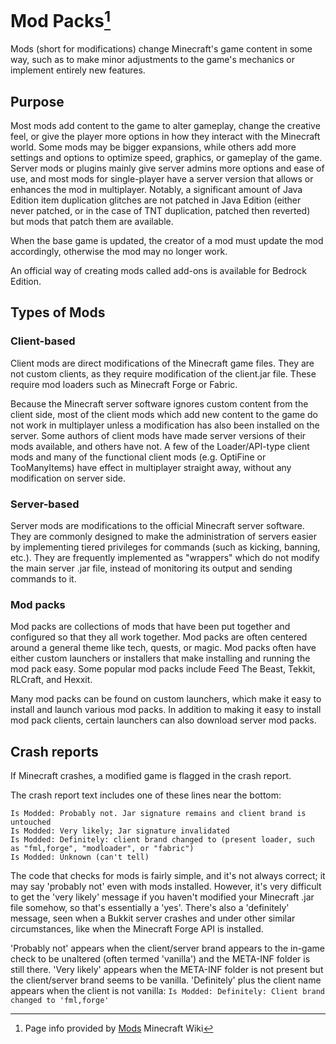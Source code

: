 
# Mod Packs[^note]

Mods (short for modifications) change Minecraft​'s game content in some way, such as to make minor adjustments to the game's mechanics or implement entirely new features.

## Purpose

Most mods add content to the game to alter gameplay, change the creative feel, or give the player more options in how they interact with the Minecraft world. Some mods may be bigger expansions, while others add more settings and options to optimize speed, graphics, or gameplay of the game. Server mods or plugins mainly give server admins more options and ease of use, and most mods for single-player have a server version that allows or enhances the mod in multiplayer. Notably, a significant amount of Java Edition item duplication glitches are not patched in Java Edition (either never patched, or in the case of TNT duplication, patched then reverted) but mods that patch them are available.

When the base game is updated, the creator of a mod must update the mod accordingly, otherwise the mod may no longer work.

An official way of creating mods called add-ons is available for Bedrock Edition.

## Types of Mods

### Client-based

Client mods are direct modifications of the Minecraft game files. They are not custom clients, as they require modification of the client.jar file. These require mod loaders such as Minecraft Forge or Fabric.

Because the Minecraft server software ignores custom content from the client side, most of the client mods which add new content to the game do not work in multiplayer unless a modification has also been installed on the server. Some authors of client mods have made server versions of their mods available, and others have not. A few of the Loader/API-type client mods and many of the functional client mods (e.g. OptiFine or TooManyItems) have effect in multiplayer straight away, without any modification on server side.

### Server-based

Server mods are modifications to the official Minecraft server software. They are commonly designed to make the administration of servers easier by implementing tiered privileges for commands (such as kicking, banning, etc.). They are frequently implemented as "wrappers" which do not modify the main server .jar file, instead of monitoring its output and sending commands to it.

### Mod packs

Mod packs are collections of mods that have been put together and configured so that they all work together. Mod packs are often centered around a general theme like tech, quests, or magic. Mod packs often have either custom launchers or installers that make installing and running the mod pack easy. Some popular mod packs include Feed The Beast, Tekkit, RLCraft, and Hexxit.

Many mod packs can be found on custom launchers, which make it easy to install and launch various mod packs. In addition to making it easy to install mod pack clients, certain launchers can also download server mod packs.

## Crash reports

If Minecraft crashes, a modified game is flagged in the crash report.

The crash report text includes one of these lines near the bottom:

```
Is Modded: Probably not. Jar signature remains and client brand is untouched
Is Modded: Very likely; Jar signature invalidated
Is Modded: Definitely: client brand changed to (present loader, such as "fml,forge", "modloader", or "fabric")
Is Modded: Unknown (can't tell)
```

The code that checks for mods is fairly simple, and it's not always correct; it may say 'probably not' even with mods installed. However, it's very difficult to get the 'very likely' message if you haven't modified your Minecraft .jar file somehow, so that's essentially a 'yes'. There's also a 'definitely' message, seen when a Bukkit server crashes and under other similar circumstances, like when the Minecraft Forge API is installed.

'Probably not' appears when the client/server brand appears to the in-game check to be unaltered (often termed 'vanilla') and the META-INF folder is still there. 'Very likely' appears when the META-INF folder is not present but the client/server brand seems to be vanilla. 'Definitely' plus the client name appears when the client is not vanilla:
`Is Modded: Definitely: Client brand changed to 'fml,forge'`

[^note]: Page info provided by [Mods](https://minecraft.fandom.com/wiki/Mods "minecraft.fandom.com/wiki/mods") Minecraft Wiki
